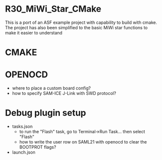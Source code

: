 # R30_MiWi_Star_CMake
This is a port of an ASF example project with capability to build with cmake. The project has also been simplified to the basic MiWi star functions to make it easier to understand

# CMAKE

# OPENOCD
* where to place a custom board config?
* how to specify SAM-ICE J-Link with SWD protocol?

# Debug plugin setup 
* tasks.json
    * to run the "Flash" task, go to Terminal->Run Task... then select "Flash"
    * how to write the user row on SAML21 with openocd to clear the BOOTPROT flags?
* launch.json